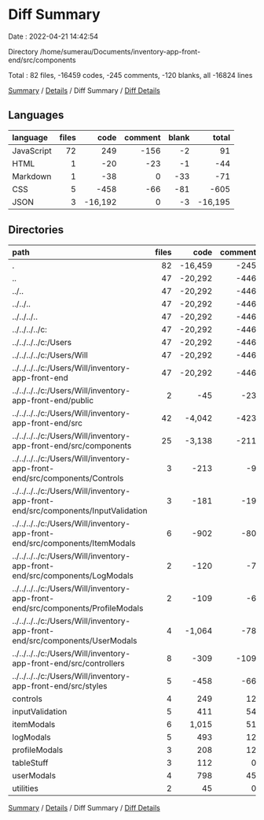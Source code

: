 # Diff Summary

Date : 2022-04-21 14:42:54

Directory /home/sumerau/Documents/inventory-app-front-end/src/components

Total : 82 files,  -16459 codes, -245 comments, -120 blanks, all -16824 lines

[Summary](results.md) / [Details](details.md) / Diff Summary / [Diff Details](diff-details.md)

## Languages
| language | files | code | comment | blank | total |
| :--- | ---: | ---: | ---: | ---: | ---: |
| JavaScript | 72 | 249 | -156 | -2 | 91 |
| HTML | 1 | -20 | -23 | -1 | -44 |
| Markdown | 1 | -38 | 0 | -33 | -71 |
| CSS | 5 | -458 | -66 | -81 | -605 |
| JSON | 3 | -16,192 | 0 | -3 | -16,195 |

## Directories
| path | files | code | comment | blank | total |
| :--- | ---: | ---: | ---: | ---: | ---: |
| . | 82 | -16,459 | -245 | -120 | -16,824 |
| .. | 47 | -20,292 | -446 | -541 | -21,279 |
| ../.. | 47 | -20,292 | -446 | -541 | -21,279 |
| ../../.. | 47 | -20,292 | -446 | -541 | -21,279 |
| ../../../.. | 47 | -20,292 | -446 | -541 | -21,279 |
| ../../../../c: | 47 | -20,292 | -446 | -541 | -21,279 |
| ../../../../c:/Users | 47 | -20,292 | -446 | -541 | -21,279 |
| ../../../../c:/Users/Will | 47 | -20,292 | -446 | -541 | -21,279 |
| ../../../../c:/Users/Will/inventory-app-front-end | 47 | -20,292 | -446 | -541 | -21,279 |
| ../../../../c:/Users/Will/inventory-app-front-end/public | 2 | -45 | -23 | -2 | -70 |
| ../../../../c:/Users/Will/inventory-app-front-end/src | 42 | -4,042 | -423 | -504 | -4,969 |
| ../../../../c:/Users/Will/inventory-app-front-end/src/components | 25 | -3,138 | -211 | -322 | -3,671 |
| ../../../../c:/Users/Will/inventory-app-front-end/src/components/Controls | 3 | -213 | -9 | -25 | -247 |
| ../../../../c:/Users/Will/inventory-app-front-end/src/components/InputValidation | 3 | -181 | -19 | -36 | -236 |
| ../../../../c:/Users/Will/inventory-app-front-end/src/components/ItemModals | 6 | -902 | -80 | -97 | -1,079 |
| ../../../../c:/Users/Will/inventory-app-front-end/src/components/LogModals | 2 | -120 | -7 | -14 | -141 |
| ../../../../c:/Users/Will/inventory-app-front-end/src/components/ProfileModals | 2 | -109 | -6 | -10 | -125 |
| ../../../../c:/Users/Will/inventory-app-front-end/src/components/UserModals | 4 | -1,064 | -78 | -94 | -1,236 |
| ../../../../c:/Users/Will/inventory-app-front-end/src/controllers | 8 | -309 | -109 | -79 | -497 |
| ../../../../c:/Users/Will/inventory-app-front-end/src/styles | 5 | -458 | -66 | -81 | -605 |
| controls | 4 | 249 | 12 | 29 | 290 |
| inputValidation | 5 | 411 | 54 | 83 | 548 |
| itemModals | 6 | 1,015 | 51 | 101 | 1,167 |
| logModals | 5 | 493 | 12 | 55 | 560 |
| profileModals | 3 | 208 | 12 | 23 | 243 |
| tableStuff | 3 | 112 | 0 | 9 | 121 |
| userModals | 4 | 798 | 45 | 81 | 924 |
| utilities | 2 | 45 | 0 | 4 | 49 |

[Summary](results.md) / [Details](details.md) / Diff Summary / [Diff Details](diff-details.md)